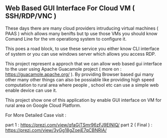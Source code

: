 ## Web Based GUI Interface For Cloud VM ( SSH/RDP/VNC )

These days there are many cloud providers intruducing virtual machines ( PAAS ) which allows 
many benifts but tp use those VMs you should know Comand Line for the vm operationg system to
configure it.

This poes a road block, to use these service you either know CLI interface of system or you can
use windows server which allows you access RDP.

This project represent a approch that we can allow web based gui interface to the user using
Apache Guacamole project ( more on : https://guacamole.apache.org/ ). By providing Browser based
gui many other many other things can also be possiable like providing high speed computation to 
rural area where people , school etc can use a simple web enable device can use it.

This project show one of this application by enable GUI interface on VM for rural area 
on Google Cloud Platform.

For More Detailed Case visit : 

  part 1 : https://prezi.com/view/qfaGjTSmr96zFJ9EINIQ/
  part 2 ( Final ) : https://prezi.com/view/3yGg18gZoejE7qCBNRlA/
